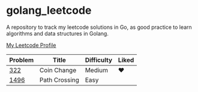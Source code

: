 # golang_leetcode
A repository to track my leetcode solutions in Go, as good practice to learn algorithms and data structures in Golang.

[My Leetcode Profile](https://leetcode.com/yonlugoh/)



|Problem|Title|Difficulty|Liked|
|-------------|--------------------------|------------- |------------- |
|[322](https://leetcode.com/problems/coin-change/)| Coin Change|Medium|❤|
|[1496](https://leetcode.com/problems/path-crossing/)| Path Crossing|Easy||
